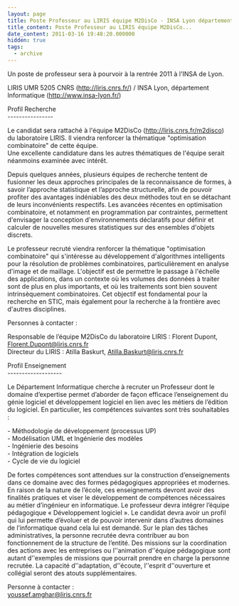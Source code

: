 ```yaml
---
layout: page
title: Poste Professeur au LIRIS équipe M2DisCo - INSA Lyon département Informatique
title_content: Poste Professeur au LIRIS équipe M2DisCo...
date_content: 2011-03-16 19:48:20.000000
hidden: true
tags:
  - archive
---
```

Un poste de professeur sera à pourvoir à la rentrée 2011 à l'INSA de Lyon.  
  
LIRIS UMR 5205 CNRS (<http://liris.cnrs.fr/>) / INSA Lyon, département
Informatique (<http://www.insa-lyon.fr/>)  
  
  
Profil Recherche  
\----------------  
  
Le candidat sera rattaché à l'équipe M2DisCo (<http://liris.cnrs.fr/m2disco>)
du laboratoire LIRIS. Il viendra renforcer la thématique "optimisation
combinatoire" de cette équipe.  
Une excellente candidature dans les autres thématiques de l'équipe serait
néanmoins examinée avec intérêt.  
  
Depuis quelques années, plusieurs équipes de recherche tentent de fusionner
les deux approches principales de la reconnaissance de formes, à savoir
l’approche statistique et l’approche structurelle, afin de pouvoir profiter
des avantages indéniables des deux méthodes tout en se détachant de leurs
inconvénients respectifs. Les avancées récentes en optimisation combinatoire,
et notamment en programmation par contraintes, permettent d'envisager la
conception d'environnements déclaratifs pour définir et calculer de nouvelles
mesures statistiques sur des ensembles d'objets discrets.  
  
Le professeur recruté viendra renforcer la thématique "optimisation
combinatoire" qui s'intéresse au développement d'algorithmes intelligents pour
la résolution de problèmes combinatoires, particulièrement en analyse d'image
et de maillage. L'objectif est de permettre le passage à l'échelle des
applications, dans un contexte où les volumes des données à traiter sont de
plus en plus importants, et où les traitements sont bien souvent
intrinsèquement combinatoires. Cet objectif est fondamental pour la recherche
en STIC, mais également pour la recherche à la frontière avec d'autres
disciplines.  
  
  
Personnes à contacter :  
  
Responsable de l’équipe M2DisCo du laboratoire LIRIS : Florent Dupont,
[Florent.Dupont@liris.cnrs.fr](mailto:Florent.Dupont@liris.cnrs.fr)  
Directeur du LIRIS : Atilla Baskurt,
[Atilla.Baskurt@liris.cnrs.fr](mailto:Atilla.Baskurt@liris.cnrs.fr)  
  
Profil Enseignement  
\-------------------  
  
Le Département Informatique cherche à recruter un Professeur dont le domaine
d’expertise permet d’aborder de façon efficace l’enseignement du génie
logiciel et développement logiciel en lien avec les métiers de l’édition du
logiciel. En particulier, les compétences suivantes sont très souhaitables :  
  
-­ Méthodologie de développement (processus UP)  
-­ Modélisation UML et Ingénierie des modèles  
-­ Ingénierie des besoins  
-­ Intégration de logiciels  
-­ Cycle de vie du logiciel  
  
De fortes compétences sont attendues sur la construction d’enseignements dans
ce domaine avec des formes pédagogiques appropriées et modernes. En raison de
la nature de l’école, ces enseignements devront avoir des finalités pratiques
et viser le développement de compétences nécessaires au métier d’ingénieur en
informatique. Le professeur devra intégrer l’équipe pédagogique «
Développement logiciel ». Le candidat devra avoir un profil qui lui permette
d’évoluer et de pouvoir intervenir dans d’autres domaines de l’informatique
quand cela lui est demandé. Sur le plan des tâches administratives, la
personne recrutée devra contribuer au bon fonctionnement de la structure de
l’entité. Des missions sur la coordination des actions avec les entreprises ou
l'ʹanimation d'ʹéquipe pédagogique sont autant d'ʹexemples de missions que
pourrait prendre en charge la personne recrutée. La capacité d'ʹadaptation,
d'ʹécoute, l'ʹesprit d'ʹouverture et collégial seront des atouts
supplémentaires.  
  
Personne à contacter :  
[youssef.amghar@liris.cnrs.fr](mailto:youssef.amghar@liris.cnrs.fr)

